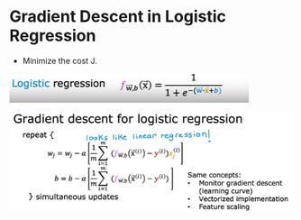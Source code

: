 # Gradient Descent in Logistic Regression

- Minimize the cost J.

![alt text](images/logistic-regression-function.png)

![alt text](images/image-Logistic-Gradient.png)